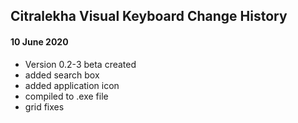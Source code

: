 ## Citralekha Visual Keyboard Change History 

#### 10 June 2020 
- Version 0.2-3 beta created
- added search box
- added application icon
- compiled to .exe file 
- grid fixes 
